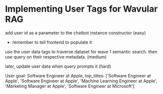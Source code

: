 # Implementing User Tags for Wavular RAG

add user id as a parameter to the chatbot instance constructor (easy)
- remember to tell frontend to populate it

use the user data tags to traverse dataset for wave 1 semantic search. then use query on their respective metadata. (medium)

later, update user data when query prompts it (hard)

User goal: Software Engineer at Apple, top_titles: ['Software Engineer at Apple', 'Software Engineer at Apple', 'Machine Learning Engineer at Apple', 'Marketing Manager at Apple', 'Software Engineer at Microsoft']

